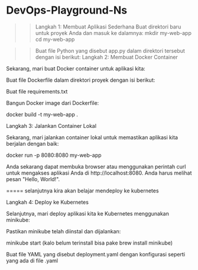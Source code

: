 # DevOps-Playground-Ns


>> Langkah 1: Membuat Aplikasi Sederhana
Buat direktori baru untuk proyek Anda dan masuk ke dalamnya:
mkdir my-web-app
cd my-web-app

>> Buat file Python yang disebut app.py dalam direktori tersebut dengan isi berikut:
>>Langkah 2: Membuat Docker Container

Sekarang, mari buat Docker container untuk aplikasi kita:

Buat file Dockerfile dalam direktori proyek dengan isi berikut:

Buat file requirements.txt 

Bangun Docker image dari Dockerfile:

docker build -t my-web-app .


Langkah 3: Jalankan Container Lokal

Sekarang, mari jalankan container lokal untuk memastikan aplikasi kita berjalan dengan baik:

docker run -p 8080:8080 my-web-app

Anda sekarang dapat membuka browser atau menggunakan perintah curl untuk mengakses aplikasi Anda di http://localhost:8080. Anda harus melihat pesan "Hello, World!".

=====
selanjutnya kira akan belajar mendeploy ke kubernetes

Langkah 4: Deploy ke Kubernetes

Selanjutnya, mari deploy aplikasi kita ke Kubernetes menggunakan minikube:

Pastikan minikube telah diinstal dan dijalankan:

minikube start (kalo belum terinstall bisa pake brew install minikube)

Buat file YAML yang disebut deployment.yaml dengan konfigurasi seperti yang ada di file .yaml


